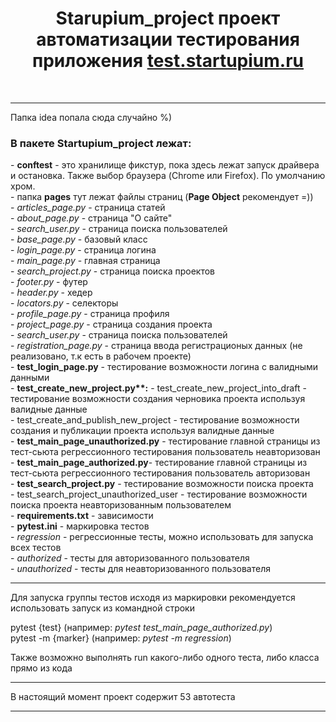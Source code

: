 <h1 align="center">Starupium_project проект автоматизации тестирования приложения <a href="https://test.startupium.ru">test.startupium.ru</a></h1><br>

---

Папка idea попала сюда случайно %)<br>
<h3>В пакете Startupium_project лежат:</h3>
- <b>conftest</b> - это хранилище фикстур, пока здесь лежат запуск драйвера и остановка. Также выбор браузера (Chrome или Firefox). По умолчанию хром.<br>
- папка <b>pages</b> тут лежат файлы страниц (<b>Page Object</b> рекомендует =))<br>
   - <i>articles_page.py</i> - страница статей<br>
   - <i>about_page.py</i> - страница "О сайте"<br>
   - <i>search_user.py</i> - страница поиска пользователей<br>
   - <i>base_page.py</i> - базовый класс<br>
   - <i>login_page.py</i> - страница логина<br>
   - <i>main_page.py</i> - главная страница<br>
   - <i>search_project.py</i> - страница поиска проектов<br>
   - <i>footer.py</i> - футер<br>
   - <i>header.py</i> -  хедер<br>
   - <i>locators.py</i> - селекторы<br>
   - <i>profile_page.py</i> - страница профиля<br>
   - <i>project_page.py</i> - страница создания проекта<br>
   - <i>search_user.py</i> - страница поиска пользователей<br>
   - <i>registration_page.py</i> - страница ввода регистрационых данных (не реализовано, т.к есть в рабочем проекте)<br>
- <b>test_login_page.py</b> - тестирование возможности логина с валидными данными<br>
- <b>test_create_new_project.py**:</b>
    - test_create_new_project_into_draft - тестирование возможности создания черновика проекта используя валидные данные<br>
    - test_create_and_publish_new_project - тестирование возможности создания и публикации проекта используя валидные данные<br>
- <b>test_main_page_unauthorized.py</b> - тестирование главной страницы из тест-сьюта регрессионного тестирования пользователь неавторизован<br>
- <b>test_main_page_authorized.py</b>- тестирование главной страницы из тест-сьюта регрессионного тестирования пользователь авторизован<br>
- <b>test_search_project.py</b> - тестирование возможности поиска проекта<br>
    - test_search_project_unauthorized_user - тестирование возможности поиска проекта неавторизованным пользователем<br>
- <b>requirements.txt</b> - зависимости<br>
- <b>pytest.ini</b> - маркировка тестов<br>
    - <i>regression</i> - регрессионные тесты, можно использовать для запуска всех тестов<br>
    - <i>authorized</i> - тесты для авторизованного пользователя<br>
    - <i>unauthorized</i> - тесты для неавторизованного пользователя<br>
  
---

Для запуска группы тестов исходя из маркировки рекомендуется использовать запуск из командной строки<br>

pytest {test} (например: <i>pytest test_main_page_authorized.py</i>)<br>
pytest -m {marker} (например: <i>pytest -m regression</i>)<br>

Также возможно выполнять run какого-либо одного теста, либо класса прямо из кода<br> 

---

В настоящий момент проект содержит 53 автотеста<br>

---


     

     
   
